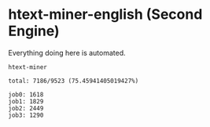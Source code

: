 # htext-miner-english (Second Engine)

Everything doing here is automated.

```
htext-miner

total: 7186/9523 (75.45941405019427%)

job0: 1618
job1: 1829
job2: 2449
job3: 1290
```